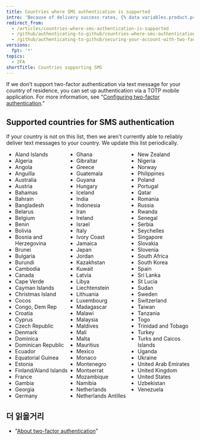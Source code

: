 ```yaml
---
title: Countries where SMS authentication is supported
intro: 'Because of delivery success rates, {% data variables.product.product_name %} only supports two-factor authentication via SMS for certain countries.'
redirect_from:
  - /articles/countries-where-sms-authentication-is-supported
  - /github/authenticating-to-github/countries-where-sms-authentication-is-supported
  - /github/authenticating-to-github/securing-your-account-with-two-factor-authentication-2fa/countries-where-sms-authentication-is-supported
versions:
  fpt: '*'
topics:
  - 2FA
shortTitle: Countries supporting SMS
---
```


If we don't support two-factor authentication via text message for your country of residence, you can set up authentication via a TOTP mobile application. For more information, see "[Configuring two-factor authentication](/articles/configuring-two-factor-authentication)."

## Supported countries for SMS authentication

If your country is not on this list, then we aren't currently able to reliably deliver text messages to your country. We update this list periodically.

<ul style="-webkit-column-count: 3; -moz-column-count: 3; column-count: 3;">
<li>Aland Islands</li>
<li>Algeria</li>
<li>Angola</li>
<li>Anguilla</li>
<li>Australia</li>
<li>Austria</li>
<li>Bahamas</li>
<li>Bahrain</li>
<li>Bangladesh</li>
<li>Belarus</li>
<li>Belgium</li>
<li>Benin</li>
<li>Bolivia</li>
<li>Bosnia and Herzegovina</li>
<li>Brunei</li>
<li>Bulgaria</li>
<li>Burundi</li>
<li>Cambodia</li>
<li>Canada</li>
<li>Cape Verde</li>
<li>Cayman Islands</li>
<li>Christmas Island</li>
<li>Cocos</li>
<li>Congo, Dem Rep</li>
<li>Croatia</li>
<li>Cyprus</li>
<li>Czech Republic</li>
<li>Denmark</li>
<li>Dominica</li>
<li>Dominican Republic</li>
<li>Ecuador</li>
<li>Equatorial Guinea</li>
<li>Estonia</li>
<li>Finland/Aland Islands</li>
<li>France</li>
<li>Gambia</li>
<li>Georgia</li>
<li>Germany</li>
<li>Ghana</li>
<li>Gibraltar</li>
<li>Greece</li>
<li>Guatemala</li>
<li>Guyana</li>
<li>Hungary</li>
<li>Iceland</li>
<li>India</li>
<li>Indonesia</li>
<li>Iran</li>
<li>Ireland</li>
<li>Israel</li>
<li>Italy</li>
<li>Ivory Coast</li>
<li>Jamaica</li>
<li>Japan</li>
<li>Jordan</li>
<li>Kazakhstan</li>
<li>Kuwait</li>
<li>Latvia</li>
<li>Libya</li>
<li>Liechtenstein</li>
<li>Lithuania</li>
<li>Luxembourg</li>
<li>Madagascar</li>
<li>Malawi</li>
<li>Malaysia</li>
<li>Maldives</li>
<li>Mali</li>
<li>Malta</li>
<li>Mauritius</li>
<li>Mexico</li>
<li>Monaco</li>
<li>Montenegro</li>
<li>Montserrat</li>
<li>Mozambique</li>
<li>Namibia</li>
<li>Netherlands</li>
<li>Netherlands Antilles</li>
<li>New Zealand</li>
<li>Nigeria</li>
<li>Norway</li>
<li>Philippines</li>
<li>Poland</li>
<li>Portugal</li>
<li>Qatar</li>
<li>Romania</li>
<li>Russia</li>
<li>Rwanda</li>
<li>Senegal</li>
<li>Serbia</li>
<li>Seychelles</li>
<li>Singapore</li>
<li>Slovakia</li>
<li>Slovenia</li>
<li>South Africa</li>
<li>South Korea</li>
<li>Spain</li>
<li>Sri Lanka</li>
<li>St Lucia</li>
<li>Sudan</li>
<li>Sweden</li>
<li>Switzerland</li>
<li>Taiwan</li>
<li>Tanzania</li>
<li>Togo</li>
<li>Trinidad and Tobago</li>
<li>Turkey</li>
<li>Turks and Caicos Islands</li>
<li>Uganda</li>
<li>Ukraine</li>
<li>United Arab Emirates</li>
<li>United Kingdom</li>
<li>United States</li>
<li>Uzbekistan</li>
<li>Venezuela</li>
</ul>

## 더 읽을거리

- "[About two-factor authentication](/articles/about-two-factor-authentication)"
